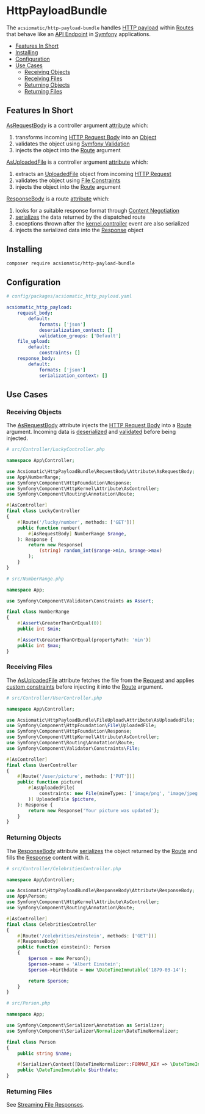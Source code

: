 # HttpPayloadBundle

The `acsiomatic/http-payload-bundle` handles [HTTP payload][http-payload] within [Routes][sf-routing] that behave like  an [API Endpoint][api-endpoint] in [Symfony] applications.

- [Features In Short](#features-in-short)
- [Installing](#installing)
- [Configuration](#configuration)
- [Use Cases](#use-cases)
  - [Receiving Objects](#receiving-objects)
  - [Receiving Files](#receiving-files)
  - [Returning Objects](#returning-objects)
  - [Returning Files](#returning-files)

## Features In Short

[AsRequestBody] is a controller argument [attribute][php-attributes] which:

1. transforms incoming [HTTP Request Body][http-body] into an [Object][php-objects]
2. validates the object using [Symfony Validation][sf-validation]
3. injects the object into the [Route][sf-routing] argument

[AsUploadedFile] is a controller argument [attribute][php-attributes] which:

1. extracts an [UploadedFile][sf-uploaded-file] object from incoming [HTTP Request][http-request]
2. validates the object using [File Constraints][sf-file-constraints]
3. injects the object into the [Route][sf-routing] argument

[ResponseBody] is a route [attribute][php-attributes] which:

1. looks for a suitable response format through [Content Negotiation][http-content-negotiation]
2. [serializes][sf-serializer] the data returned by the dispatched route
3. exceptions thrown after the [kernel.controller][sf-kernel-controller] event are also serialized
4. injects the serialized data into the [Response][sf-response] object

## Installing

```bash
composer require acsiomatic/http-payload-bundle
```

## Configuration

```yaml
# config/packages/acsiomatic_http_payload.yaml

acsiomatic_http_payload:
    request_body:
        default:
            formats: ['json']
            deserialization_context: []
            validation_groups: ['Default']
    file_upload:
        default:
            constraints: []
    response_body:
        default:
            formats: ['json']
            serialization_context: []
```

## Use Cases

### Receiving Objects

The [AsRequestBody] attribute injects the [HTTP Request Body][http-body] into a [Route][sf-routing] argument.
Incoming data is [deserialized][sf-serializer-deserializing] and [validated][sf-validation] before being injected.

```php
# src/Controller/LuckyController.php

namespace App\Controller;

use Acsiomatic\HttpPayloadBundle\RequestBody\Attribute\AsRequestBody;
use App\NumberRange;
use Symfony\Component\HttpFoundation\Response;
use Symfony\Component\HttpKernel\Attribute\AsController;
use Symfony\Component\Routing\Annotation\Route;

#[AsController]
final class LuckyController
{
    #[Route('/lucky/number', methods: ['GET'])]
    public function number(
        #[AsRequestBody] NumberRange $range,
    ): Response {
        return new Response(
            (string) random_int($range->min, $range->max)
        );
    }
}
```

```php
# src/NumberRange.php

namespace App;

use Symfony\Component\Validator\Constraints as Assert;

final class NumberRange
{
    #[Assert\GreaterThanOrEqual(0)]
    public int $min;

    #[Assert\GreaterThanOrEqual(propertyPath: 'min')]
    public int $max;
}
```

### Receiving Files

The [AsUploadedFile] attribute fetches the file from the [Request][sf-request] and applies [custom constraints][sf-file-constraints] before injecting it into the [Route][sf-routing] argument.

```php
# src/Controller/UserController.php

namespace App\Controller;

use Acsiomatic\HttpPayloadBundle\FileUpload\Attribute\AsUploadedFile;
use Symfony\Component\HttpFoundation\File\UploadedFile;
use Symfony\Component\HttpFoundation\Response;
use Symfony\Component\HttpKernel\Attribute\AsController;
use Symfony\Component\Routing\Annotation\Route;
use Symfony\Component\Validator\Constraints\File;

#[AsController]
final class UserController
{
    #[Route('/user/picture', methods: ['PUT'])]
    public function picture(
        #[AsUploadedFile(
            constraints: new File(mimeTypes: ['image/png', 'image/jpeg']),
        )] UploadedFile $picture,
    ): Response {
        return new Response('Your picture was updated');
    }
}
```

### Returning Objects

The [ResponseBody] attribute [serializes][sf-serializer] the object returned by the [Route][sf-routing] and fills the [Response][sf-response] content with it.

```php
# src/Controller/CelebritiesController.php

namespace App\Controller;

use Acsiomatic\HttpPayloadBundle\ResponseBody\Attribute\ResponseBody;
use App\Person;
use Symfony\Component\HttpKernel\Attribute\AsController;
use Symfony\Component\Routing\Annotation\Route;

#[AsController]
final class CelebritiesController
{
    #[Route('/celebrities/einstein', methods: ['GET'])]
    #[ResponseBody]
    public function einstein(): Person
    {
        $person = new Person();
        $person->name = 'Albert Einstein';
        $person->birthdate = new \DateTimeImmutable('1879-03-14');

        return $person;
    }
}
```

```php
# src/Person.php

namespace App;

use Symfony\Component\Serializer\Annotation as Serializer;
use Symfony\Component\Serializer\Normalizer\DateTimeNormalizer;

final class Person
{
    public string $name;

    #[Serializer\Context([DateTimeNormalizer::FORMAT_KEY => \DateTimeInterface::ATOM])]
    public \DateTimeImmutable $birthdate;
}
```

### Returning Files

See [Streaming File Responses][sf-streaming].

[AsRequestBody]: src/RequestBody/Attribute/AsRequestBody.php
[AsUploadedFile]: src/FileUpload/Attribute/AsUploadedFile.php
[ResponseBody]: src/ResponseBody/Attribute/ResponseBody.php
[Symfony]: https://symfony.com
[api-endpoint]: https://www.cloudflare.com/en-gb/learning/security/api/what-is-api-endpoint
[http-body]: https://developer.mozilla.org/en-US/docs/Web/HTTP/Messages#body
[http-content-negotiation]: https://developer.mozilla.org/en-US/docs/Web/HTTP/Content_negotiation
[http-payload]: https://developer.mozilla.org/en-US/docs/Glossary/Payload_body
[http-request]: https://developer.mozilla.org/en-US/docs/Web/HTTP/Messages#http_requests
[php-attributes]: https://www.php.net/manual/en/language.attributes.php
[php-objects]: https://www.php.net/manual/en/language.oop5.php
[sf-file-constraints]: https://symfony.com/doc/current/reference/constraints/File.html
[sf-kernel-controller]: https://symfony.com/doc/current/reference/events.html#kernel-controller
[sf-request]: https://symfony.com/doc/current/components/http_foundation.html#request
[sf-response]: https://symfony.com/doc/current/components/http_foundation.html#response
[sf-routing]: https://symfony.com/doc/current/routing.html
[sf-serializer-deserializing]: https://symfony.com/doc/current/components/serializer.html#deserializing-an-object
[sf-serializer-encoders]: https://symfony.com/doc/current/components/serializer.html#built-in-encoders
[sf-serializer]: https://symfony.com/doc/current/components/serializer.html
[sf-streaming]: https://symfony.com/doc/current/controller.html#streaming-file-responses
[sf-uploaded-file]: https://symfony.com/doc/current/controller/upload_file.html
[sf-validation-constraints]: https://symfony.com/doc/current/validation.html#constraints
[sf-validation-groups]: https://symfony.com/doc/current/validation/groups.html
[sf-validation]: https://symfony.com/doc/current/validation.html
